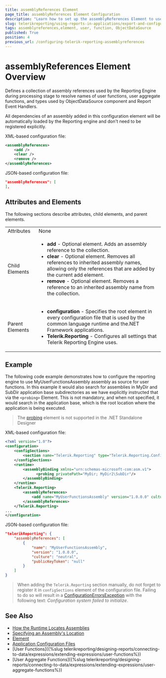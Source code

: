 ```yaml
---
title: assemblyReferences Element
page_title: assemblyReferences Element Configuration
description: "Learn how to set up the assemblyReferences Element to use custom user functions in the report and create ObjectDataSource components"
slug: telerikreporting/using-reports-in-applications/export-and-configure/configure-the-report-engine/assemblyreferences-element
tags: assemblyreferences,element, user, function, ObjectDataSource
published: True
position: 4
previous_url: /configuring-telerik-reporting-assemblyreferences
---
```


<style>
table th:first-of-type {
	width: 10%;
}
table th:nth-of-type(2) {
	width: 90%;
}
</style>

# assemblyReferences Element Overview

Defines a collection of assembly references used by the Reporting Engine during processing stage to resolve names of user functions, user aggregate functions, and types used by ObjectDataSource component and Report Event Handlers.

All dependencies of an assembly added in this configuration element will be automatically loaded by the Reporting engine and don't need to be registered explicitly.

XML-based configuration file:

````XML
<assemblyReferences>
	<add />
	<clear />
	<remove />
</assemblyReferences>
````

JSON-based configuration file:

````JSON
"assemblyReferences": [
],
````

## Attributes and Elements

The following sections describe attributes, child elements, and parent elements.

|   |   |
| ------ | ------ |
|Attributes|None|
|Child Elements|<ul><li>__add__ - Optional element. Adds an assembly reference to the collection.</li><li>__clear__ - Optional element. Removes all references to inherited assembly names, allowing only the references that are added by the current add element.</li><li>__remove__ - Optional element. Removes a reference to an inherited assembly name from the collection.</li></ul>|
|Parent Elements|<ul><li>__configuration__ - Specifies the root element in every configuration file that is used by the common language runtime and the.NET Framework applications.</li><li>__Telerik.Reporting__ - Configures all settings that Telerik Reporting Engine uses.</li></ul>|

## Example

The following code example demonstrates how to configure the reporting engine to use MyUserFunctionsAssembly assembly as source for user functions. In this example it would also search for assemblies in MyDir and SubDir application base subdirectories as we have explicitly instructed that via the `<probing>` Element. This is not mandatory, and when not specified, it would search in the application base, which is the root location where the application is being executed.

> The [probing](https://learn.microsoft.com/en-us/dotnet/framework/configure-apps/file-schema/runtime/probing-element) element is not supported in the .NET Standalone Designer

XML-based configuration file:

````XML
<?xml version="1.0"?>
<configuration>
	<configSections>
		<section name="Telerik.Reporting" type="Telerik.Reporting.Configuration.ReportingConfigurationSection, Telerik.Reporting" allowLocation="true" allowDefinition="Everywhere" />
	</configSections>
	<runtime>
		<assemblyBinding xmlns="urn:schemas-microsoft-com:asm.v1">
			  <probing privatePath="MyDir; MyDir2\SubDir"/>
		</assemblyBinding>
	</runtime>
	<Telerik.Reporting>
		<assemblyReferences>
			<add name="MyUserFunctionsAssembly" version="1.0.0.0" culture="neutral" publicKeyToken ="null" />
		</assemblyReferences>
	</Telerik.Reporting>
...
</configuration>
````

JSON-based configuration file:

````JSON
"telerikReporting": {
	"assemblyReferences": [
		{
			"name": "MyUserFunctionsAssembly",
			"version": "1.0.0.0",
			"culture": "neutral",
			"publicKeyToken": "null"
		}
	]
}
````

> When adding the `Telerik.Reporting` section manually, do not forget to register it in `configSections` element of the configuration file. Failing to do so will result in a [ConfigurationErrorsException](https://learn.microsoft.com/en-us/dotnet/api/system.configuration.configurationerrorsexception?view=dotnet-plat-ext-7.0) with the following text: *Configuration system failed to initialize*.

## See Also

* [How the Runtime Locates Assemblies](https://learn.microsoft.com/en-us/dotnet/framework/deployment/how-the-runtime-locates-assemblies)
* [Specifying an Assembly's Location](https://learn.microsoft.com/en-us/dotnet/framework/configure-apps/specify-assembly-location)
* [<probing> Element](https://learn.microsoft.com/en-us/dotnet/framework/configure-apps/file-schema/runtime/probing-element)
* [Application Configuration Files](https://learn.microsoft.com/en-us/windows/win32/sbscs/application-configuration-files)
* [User Functions]({%slug telerikreporting/designing-reports/connecting-to-data/expressions/extending-expressions/user-functions%})
* [User Aggregate Functions]({%slug telerikreporting/designing-reports/connecting-to-data/expressions/extending-expressions/user-aggregate-functions%})
